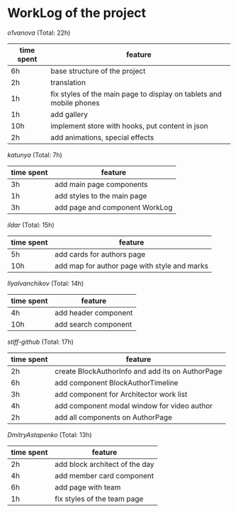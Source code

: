 # WorkLog of the project

_o1vanova_ (Total: 22h)

| time spent | feature                                                             |
| ---------- | ------------------------------------------------------------------- |
| 6h         | base structure of the project                                       |
| 2h         | translation                                                         |
| 1h         | fix styles of the main page to display on tablets and mobile phones |
| 1h         | add gallery                                                         |
| 10h        | implement store with hooks, put content in json                     |
| 2h         | add animations, special effects                                     |

_katunya_ (Total: 7h)

| time spent | feature                        |
| ---------- | ------------------------------ |
| 3h         | add main page components       |
| 1h         | add styles to the main page    |
| 3h         | add page and component WorkLog |

_ildar_ (Total: 15h)

| time spent | feature                                      |
| ---------- | -------------------------------------------- |
| 5h         | add cards for authors page                   |
| 10h        | add map for author page with style and marks |

_IlyaIvanchikov_ (Total: 14h)

| time spent | feature              |
| ---------- | -------------------- |
| 4h         | add header component |
| 10h        | add search component |

_stiff-github_ (Total: 17h)

| time spent | feature                                                             |
| ---------- | ------------------------------------------------------------------- |
| 2h         | create BlockAuthorInfo and add its on AuthorPage                    |
| 6h         | add component BlockAuthorTimeline                                   |
| 3h         | add component for Architector work list                             |
| 4h         | add component modal window for video author                         |
| 2h         | add all components on AuthorPage                                    |

_DmitryAstapenko_ (Total: 13h)

| time spent | feature                                                             |
| ---------- | ------------------------------------------------------------------- |
| 2h         | add block architect of the day                                      |
| 4h         | add member card component                                           |
| 6h         | add page with team                                                  |
| 1h         | fix styles of the team page                                         | 